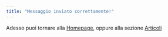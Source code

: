 ```yaml
---
title: "Messaggio inviato correttamente!"
---
```

Adesso puoi tornare alla [Homepage](https://vincenzoingraojr.com), oppure alla sezione [Articoli](https://vincenzoingraojr.com/articoli/)